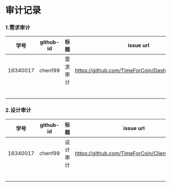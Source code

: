 # 审计记录

### 1.需求审计



|   学号   | github-id |   标题   | issue url                                           |
| :------: | :-------: | :------: | --------------------------------------------------- |
| 16340017 |  chenf99  | 需求审计 | <https://github.com/TimeForCoin/Dashboard/issues/4> |
|          |           |          |                                                     |
|          |           |          |                                                     |
|          |           |          |                                                     |
|          |           |          |                                                     |
|          |           |          |                                                     |
|          |           |          |                                                     |

### 2.设计审计



|   学号   | github-id |   标题   | issue url                                         |
| :------: | :-------: | :------: | ------------------------------------------------- |
| 16340017 |  chenf99  | 设计审计 | <https://github.com/TimeForCoin/Client/issues/42> |
|          |           |          |                                                   |
|          |           |          |                                                   |
|          |           |          |                                                   |
|          |           |          |                                                   |
|          |           |          |                                                   |
|          |           |          |                                                   |

